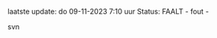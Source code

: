 laatste update: 
do 09-11-2023  7:10   uur 
Status: FAALT - fout - 
<div class="service R">svn</div>